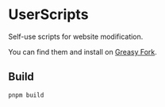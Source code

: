 # UserScripts

Self-use scripts for website modification.

You can find them and install on [Greasy Fork](https://greasyfork.org/users/1388042-bsdayo).

## Build

```shell
pnpm build
```
